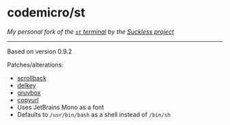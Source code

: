 # codemicro/st

*My personal fork of the [`st` terminal](https://st.suckless.org) by the [Suckless project](https://suckless.org)*

---

Based on version 0.9.2

Patches/alterations:
* [scrollback](http://st.suckless.org/patches/scrollback/)
* [delkey](http://st.suckless.org/patches/delkey/)
* [gruvbox](http://st.suckless.org/patches/gruvbox/)
* [copyurl](http://st.suckless.org/patches/copyurl/)
* Uses JetBrains Mono as a font
* Defaults to `/usr/bin/bash` as a shell instead of `/bin/sh`
